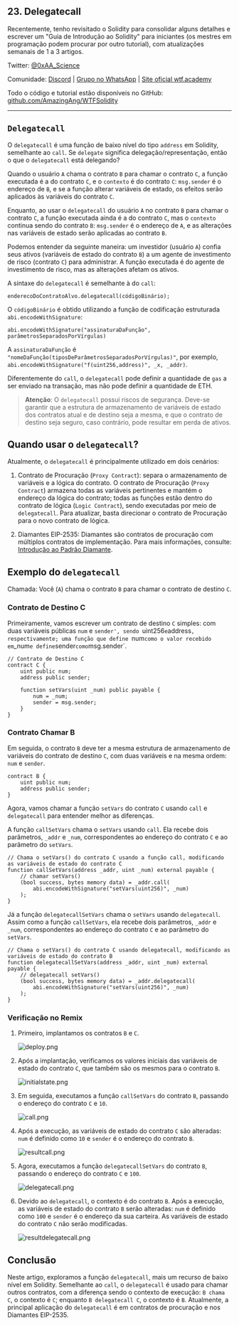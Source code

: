 ## 23. Delegatecall

Recentemente, tenho revisitado o Solidity para consolidar alguns detalhes e escrever um "Guia de Introdução ao Solidity" para iniciantes (os mestres em programação podem procurar por outro tutorial), com atualizações semanais de 1 a 3 artigos.

Twitter: [@0xAA_Science](https://twitter.com/0xAA_Science)

Comunidade: [Discord](https://discord.gg/5akcruXrsk) | [Grupo no WhatsApp](https://docs.google.com/forms/d/e/1FAIpQLSe4KGT8Sh6sJ7hedQRuIYirOoZK_85miz3dw7vA1-YjodgJ-A/viewform?usp=sf_link) | [Site oficial wtf.academy](https://wtf.academy)

Todo o código e tutorial estão disponíveis no GitHub: [github.com/AmazingAng/WTFSolidity](https://github.com/AmazingAng/WTF-Solidity)

---

## `Delegatecall`

O `delegatecall` é uma função de baixo nível do tipo `address` em Solidity, semelhante ao `call`. Se `delegate` significa delegação/representação, então o que o `delegatecall` está delegando?

Quando o usuário `A` chama o contrato `B` para chamar o contrato `C`, a função executada é a do contrato `C`, e o `contexto` é do contrato `C`: `msg.sender` é o endereço de `B`, e se a função alterar variáveis de estado, os efeitos serão aplicados às variáveis do contrato `C`.

Enquanto, ao usar o `delegatecall` do usuário `A` no contrato `B` para chamar o contrato `C`, a função executada ainda é a do contrato `C`, mas o `contexto` continua sendo do contrato `B`: `msg.sender` é o endereço de `A`, e as alterações nas variáveis de estado serão aplicadas ao contrato `B`.

Podemos entender da seguinte maneira: um investidor (usuário `A`) confia seus ativos (variáveis de estado do contrato `B`) a um agente de investimento de risco (contrato `C`) para administrar. A função executada é do agente de investimento de risco, mas as alterações afetam os ativos.

A sintaxe do `delegatecall` é semelhante à do `call`:

```solidity
enderecoDoContratoAlvo.delegatecall(códigoBinário);
```

O `códigoBinário` é obtido utilizando a função de codificação estruturada `abi.encodeWithSignature`:

```solidity
abi.encodeWithSignature("assinaturaDaFunção", parâmetrosSeparadosPorVírgulas)
```

A `assinaturaDaFunção` é `"nomeDaFunção(tiposDeParâmetrosSeparadosPorVírgulas)"`, por exemplo, `abi.encodeWithSignature("f(uint256,address)", _x, _addr)`.

Diferentemente do `call`, o `delegatecall` pode definir a quantidade de `gas` a ser enviado na transação, mas não pode definir a quantidade de ETH.

> **Atenção**: O `delegatecall` possui riscos de segurança. Deve-se garantir que a estrutura de armazenamento de variáveis de estado dos contratos atual e de destino seja a mesma, e que o contrato de destino seja seguro, caso contrário, pode resultar em perda de ativos.

## Quando usar o `delegatecall`?

Atualmente, o `delegatecall` é principalmente utilizado em dois cenários:

1. Contrato de Procuração (`Proxy Contract`): separa o armazenamento de variáveis e a lógica do contrato. O contrato de Procuração (`Proxy Contract`) armazena todas as variáveis pertinentes e mantém o endereço da lógica do contrato; todas as funções estão dentro do contrato de lógica (`Logic Contract`), sendo executadas por meio de `delegatecall`. Para atualizar, basta direcionar o contrato de Procuração para o novo contrato de lógica.

2. Diamantes EIP-2535: Diamantes são contratos de procuração com múltiplos contratos de implementação. Para mais informações, consulte: [Introdução ao Padrão Diamante](https://eip2535diamonds.substack.com/p/introduction-to-the-diamond-standard).

## Exemplo do `delegatecall`

Chamada: Você (`A`) chama o contrato `B` para chamar o contrato de destino `C`.

### Contrato de Destino C

Primeiramente, vamos escrever um contrato de destino `C` simples: com duas variáveis públicas `num` e `sender', sendo `uint256` e `address`, respectivamente; uma função que define `num` como o valor recebido em `_num` e define `sender` como `msg.sender`.

```solidity
// Contrato de Destino C
contract C {
    uint public num;
    address public sender;

    function setVars(uint _num) public payable {
        num = _num;
        sender = msg.sender;
    }
}
```

### Contrato Chamar B

Em seguida, o contrato `B` deve ter a mesma estrutura de armazenamento de variáveis do contrato de destino `C`, com duas variáveis e na mesma ordem: `num` e `sender`.

```solidity
contract B {
    uint public num;
    address public sender;
}
```

Agora, vamos chamar a função `setVars` do contrato `C` usando `call` e `delegatecall` para entender melhor as diferenças.

A função `callSetVars` chama o `setVars` usando `call`. Ela recebe dois parâmetros, `_addr` e `_num`, correspondentes ao endereço do contrato `C` e ao parâmetro do `setVars`.

```solidity
// Chama o setVars() do contrato C usando a função call, modificando as variáveis de estado do contrato C
function callSetVars(address _addr, uint _num) external payable {
    // chamar setVars()
    (bool success, bytes memory data) = _addr.call(
        abi.encodeWithSignature("setVars(uint256)", _num)
    );
}
```

Já a função `delegatecallSetVars` chama o `setVars` usando `delegatecall`. Assim como a função `callSetVars`, ela recebe dois parâmetros, `_addr` e `_num`, correspondentes ao endereço do contrato `C` e ao parâmetro do `setVars`.

```solidity
// Chama o setVars() do contrato C usando delegatecall, modificando as variáveis de estado do contrato B
function delegatecallSetVars(address _addr, uint _num) external payable {
    // delegatecall setVars()
    (bool success, bytes memory data) = _addr.delegatecall(
        abi.encodeWithSignature("setVars(uint256)", _num)
    );
}
```

### Verificação no Remix

1. Primeiro, implantamos os contratos `B` e `C`.

    ![deploy.png](./img/23-1.png)
2. Após a implantação, verificamos os valores iniciais das variáveis de estado do contrato `C`, que também são os mesmos para o contrato `B`.

    ![initialstate.png](./img/23-2.png)
3. Em seguida, executamos a função `callSetVars` do contrato `B`, passando o endereço do contrato `C` e `10`.

    ![call.png](./img/23-3.png)
4. Após a execução, as variáveis de estado do contrato `C` são alteradas: `num` é definido como `10` e `sender` é o endereço do contrato `B`.

    ![resultcall.png](./img/23-4.png)
5. Agora, executamos a função `delegatecallSetVars` do contrato `B`, passando o endereço do contrato `C` e `100`.

    ![delegatecall.png](./img/23-5.png)
6. Devido ao `delegatecall`, o contexto é do contrato `B`. Após a execução, as variáveis de estado do contrato `B` serão alteradas: `num` é definido como `100` e `sender` é o endereço da sua carteira. As variáveis de estado do contrato `C` não serão modificadas.

    ![resultdelegatecall.png](./img/23-6.png)

## Conclusão

Neste artigo, exploramos a função `delegatecall`, mais um recurso de baixo nível em Solidity. Semelhante ao `call`, o `delegatecall` é usado para chamar outros contratos, com a diferença sendo o contexto de execução: `B chama C`, o contexto é `C`; enquanto `B delegatecall C`, o contexto é `B`. Atualmente, a principal aplicação do `delegatecall` é em contratos de procuração e nos Diamantes EIP-2535.

<!-- This file was translated using AI by repo_ai_translate. For more information, visit https://github.com/marcelojsilva/repo_ai_translate -->